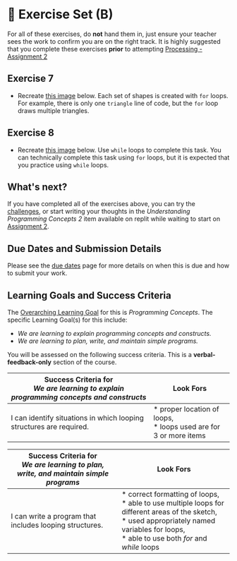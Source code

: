 # &#x1F4D8; Exercise Set (B)

For all of these exercises, do **not** hand them in, just ensure your teacher sees the work to confirm you are on the right track.  It is highly suggested that you complete these exercises **prior** to attempting [Processing - Assignment 2](./Processing-Assignment-2)

## Exercise 7
* Recreate [this image](http://mrseidel.com/images/Processing/2O/Exercise6_2O.png) below.  Each set of shapes is created with ```for``` loops.  For example, there is only one ```triangle``` line of code, but the ```for``` loop draws multiple triangles.

## Exercise 8

* Recreate [this image](https://mrseidel.com/images/Processing/2O/Exercise8_2O.gif) below. Use ```while``` loops to complete this task.  You can technically complete this task using ```for``` loops, but it is expected that you practice using ```while``` loops.

## What's next?
If you have completed all of the exercises above, you can try the [challenges](./Programming-Challenges), or start writing your thoughts in the _Understanding Programming Concepts 2_ item available on replit while waiting to start on [Assignment 2](./Programming-Assignment-2).

## Due Dates and Submission Details

Please see the [due dates](./Due-Dates-and-Submission-Details) page for more details on when this is due and how to submit your work.

## Learning Goals and Success Criteria

The [Overarching Learning Goal](./images/ICS2O.jpg) for this is _Programming Concepts_.
The specific Learning Goal(s) for this include:
  * _We are learning to explain programming concepts and constructs._
  * _We are learning to plan, write, and maintain simple programs._

You will be assessed on the following success criteria. This is a **verbal-feedback-only** section of the course.

| Success Criteria for <br/> _We are learning to explain programming concepts and constructs_ | Look Fors                                                    |
| ------------------------------------------------------------ | ------------------------------------------------------------ |
| I can identify situations in which looping structures are required. | * proper location of loops,<br/>* loops used are for 3 or more items<br/> |


| Success Criteria for <br/> _We are learning to plan, write, and maintain simple programs_ | Look Fors                                                    |
| ------------------------------------------------------------ | ------------------------------------------------------------ |
| I can write a program that includes looping structures.      | * correct formatting of loops,<br/>* able to use multiple loops for different areas of the sketch,<br/>* used appropriately named variables for loops, <br/>* able to use both _for_ and _while_ loops |